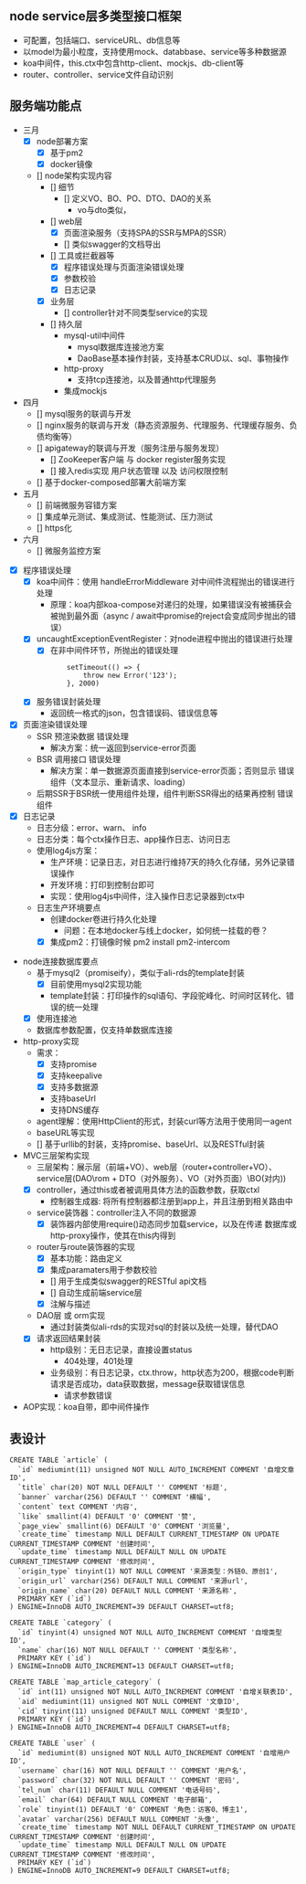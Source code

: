 ## node service层多类型接口框架
- 可配置，包括端口、serviceURL、db信息等
- 以model为最小粒度，支持使用mock、databbase、service等多种数据源
- koa中间件，this.ctx中包含http-client、mockjs、db-client等
- router、controller、service文件自动识别

## 服务端功能点
- 三月
    - [x] node部署方案
        - [x] 基于pm2
        - [x] docker镜像
    - [] node架构实现内容
        - [] 细节
            - [] 定义VO、BO、PO、DTO、DAO的关系
                - vo与dto类似，
        - [] web层
            - [x] 页面渲染服务（支持SPA的SSR与MPA的SSR）
            - [] 类似swagger的文档导出
        - [] 工具或拦截器等
            - [x] 程序错误处理与页面渲染错误处理
            - [x] 参数校验
            - [x] 日志记录
        - [x] 业务层
            - [] controller针对不同类型service的实现
        - [] 持久层
            - mysql-util中间件
                - mysql数据库连接池方案
                - DaoBase基本操作封装，支持基本CRUD以、sql、事物操作
            - http-proxy
                - 支持tcp连接池，以及普通http代理服务
            - 集成mockjs
- 四月
    - [] mysql服务的联调与开发
    - [] nginx服务的联调与开发（静态资源服务、代理服务、代理缓存服务、负债均衡等）
    - [] apigateway的联调与开发（服务注册与服务发现）
        - [] ZooKeeper客户端 与 docker register服务实现
        - [] 接入redis实现 用户状态管理 以及 访问权限控制
    - [] 基于docker-composed部署大前端方案
- 五月
    - [] 前端微服务容错方案
    - [] 集成单元测试、集成测试、性能测试、压力测试
    - [] https化
- 六月
    - [] 微服务监控方案


- [x] 程序错误处理
    - [x] koa中间件：使用 handleErrorMiddleware 对中间件流程抛出的错误进行处理
        - 原理：koa内部koa-compose对递归的处理，如果错误没有被捕获会被抛到最外面（async / await中promise的reject会变成同步抛出的错误）
    - [x] uncaughtExceptionEventRegister：对node进程中抛出的错误进行处理
        - [x] 在非中间件环节，所抛出的错误处理
            ```
                setTimeout(() => {
                    throw new Error('123');
                }, 2000)
            ```
    - [x] 服务错误封装处理
        - 返回统一格式的json，包含错误码、错误信息等
- [x] 页面渲染错误处理
    - SSR 预渲染数据 错误处理
        - 解决方案：统一返回到service-error页面
    - BSR 调用接口 错误处理
        - 解决方案：单一数据源页面直接到service-error页面；否则显示 错误组件（文本显示、重新请求、loading）
    - 后期SSR于BSR统一使用组件处理，组件判断SSR得出的结果再控制 错误组件
- [x] 日志记录
    - 日志分级：error、warn、 info
    - 日志分类：每个ctx操作日志、app操作日志、访问日志
    - 使用log4js方案：
        - 生产环境：记录日志，对日志进行维持7天的持久化存储，另外记录错误操作
        - 开发环境：打印到控制台即可
        - 实现：使用log4js中间件，注入操作日志记录器到ctx中
    - 日志生产环境要点
        - 创建docker卷进行持久化处理
            - 问题：在本地docker与线上docker，如何统一挂载的卷？
        - [x] 集成pm2：打镜像时候 pm2 install pm2-intercom
- node连接数据库要点
    - 基于mysql2（promiseify），类似于ali-rds的template封装
        - [x] 目前使用mysql2实现功能
        - template封装：打印操作的sql语句、字段驼峰化、时间时区转化、错误的统一处理
    - [x] 使用连接池
    - 数据库参数配置，仅支持单数据库连接
- http-proxy实现
    - 需求：
        - [x] 支持promise
        - [x] 支持keepalive
        - [x] 支持多数据源
        - 支持baseUrl
        - 支持DNS缓存
    - agent理解：使用HttpClient的形式，封装curl等方法用于使用同一agent
    - baseURL等实现
    - [] 基于urllib的封装，支持promise、baseUrl、以及RESTful封装
- MVC三层架构实现
    - 三层架构：展示层（前端+VO）、web层（router+controller+VO）、service层(DAO\rom + DTO（对外服务）、VO（对外页面）\BO(对内))
    - [x] controller，通过this或者被调用具体方法的函数参数，获取ctxl
        - 控制器生成器: 将所有控制器都注册到app上，并且注册到相关路由中
    - service装饰器：controller注入不同的数据源
        - [x] 装饰器内部使用require()动态同步加载service，以及在传递 数据库或http-proxy操作，使其在this内得到
    - router与route装饰器的实现
        - [x] 基本功能：路由定义
        - [x] 集成paramaters用于参数校验
        - [] 用于生成类似swagger的RESTful api文档
        - [] 自动生成前端service层
        - [x] 注解与描述
    - DAO层 或 orm实现
        - 通过封装类似ali-rds的实现对sql的封装以及统一处理，替代DAO
    - [x] 请求返回结果封装
        - http级别：无日志记录，直接设置status
            - 404处理，401处理
        - 业务级别：有日志记录，ctx.throw，http状态为200，根据code判断请求是否成功，data获取数据，message获取错误信息
            - 请求参数错误
- AOP实现：koa自带，即中间件操作

## 表设计
```
CREATE TABLE `article` (
  `id` mediumint(11) unsigned NOT NULL AUTO_INCREMENT COMMENT '自增文章ID',
  `title` char(20) NOT NULL DEFAULT '' COMMENT '标题',
  `banner` varchar(256) DEFAULT '' COMMENT '横幅',
  `content` text COMMENT '内容',
  `like` smallint(4) DEFAULT '0' COMMENT '赞',
  `page_view` smallint(6) DEFAULT '0' COMMENT '浏览量',
  `create_time` timestamp NULL DEFAULT CURRENT_TIMESTAMP ON UPDATE CURRENT_TIMESTAMP COMMENT '创建时间',
  `update_time` timestamp NULL DEFAULT NULL ON UPDATE CURRENT_TIMESTAMP COMMENT '修改时间',
  `origin_type` tinyint(1) NOT NULL COMMENT '来源类型：外链0、原创1',
  `origin_url` varchar(256) DEFAULT NULL COMMENT '来源url',
  `origin_name` char(20) DEFAULT NULL COMMENT '来源名称',
  PRIMARY KEY (`id`)
) ENGINE=InnoDB AUTO_INCREMENT=39 DEFAULT CHARSET=utf8;

```

```
CREATE TABLE `category` (
  `id` tinyint(4) unsigned NOT NULL AUTO_INCREMENT COMMENT '自增类型ID',
  `name` char(16) NOT NULL DEFAULT '' COMMENT '类型名称',
  PRIMARY KEY (`id`)
) ENGINE=InnoDB AUTO_INCREMENT=13 DEFAULT CHARSET=utf8;
```

```
CREATE TABLE `map_article_category` (
  `id` int(11) unsigned NOT NULL AUTO_INCREMENT COMMENT '自增关联表ID',
  `aid` mediumint(11) unsigned NOT NULL COMMENT '文章ID',
  `cid` tinyint(11) unsigned DEFAULT NULL COMMENT '类型ID',
  PRIMARY KEY (`id`)
) ENGINE=InnoDB AUTO_INCREMENT=4 DEFAULT CHARSET=utf8;
```

```
CREATE TABLE `user` (
  `id` mediumint(8) unsigned NOT NULL AUTO_INCREMENT COMMENT '自增用户ID',
  `username` char(16) NOT NULL DEFAULT '' COMMENT '用户名',
  `password` char(32) NOT NULL DEFAULT '' COMMENT '密码',
  `tel_num` char(11) DEFAULT NULL COMMENT '电话号码',
  `email` char(64) DEFAULT NULL COMMENT '电子邮箱',
  `role` tinyint(1) DEFAULT '0' COMMENT '角色：访客0、博主1',
  `avatar` varchar(256) DEFAULT NULL COMMENT '头像',
  `create_time` timestamp NOT NULL DEFAULT CURRENT_TIMESTAMP ON UPDATE CURRENT_TIMESTAMP COMMENT '创建时间',
  `update_time` timestamp NULL DEFAULT NULL ON UPDATE CURRENT_TIMESTAMP COMMENT '修改时间',
  PRIMARY KEY (`id`)
) ENGINE=InnoDB AUTO_INCREMENT=9 DEFAULT CHARSET=utf8;
```